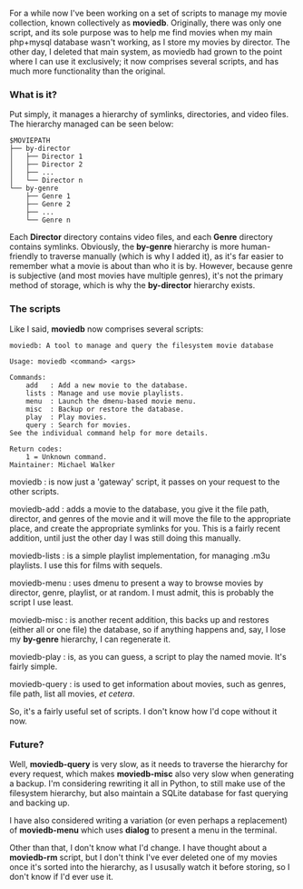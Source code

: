 For a while now I've been working on a set of scripts to manage my movie collection, known collectively as **moviedb**. Originally, there was only one script, and its sole purpose was to help me find movies when my main php+mysql database wasn't working, as I store my movies by director. The other day, I deleted that main system, as moviedb had grown to the point where I can use it exclusively; it now comprises several scripts, and has much more functionality than the original.

### What is it?

Put simply, it manages a hierarchy of symlinks, directories, and video files. The hierarchy managed can be seen below:

    $MOVIEPATH
    ├── by-director
    │   ├── Director 1
    │   ├── Director 2
    │   ├── ...
    │   └── Director n
    └── by-genre
        ├── Genre 1
        ├── Genre 2
        ├── ...
        └── Genre n

Each **Director** directory contains video files, and each **Genre** directory contains symlinks. Obviously, the **by-genre** hierarchy is more human-friendly to traverse manually (which is why I added it), as it's far easier to remember what a movie is about than who it is by. However, because genre is subjective (and most movies have multiple genres), it's not the primary method of storage, which is why the **by-director** hierarchy exists.

### The scripts

Like I said, **moviedb** now comprises several scripts:

    moviedb: A tool to manage and query the filesystem movie database

    Usage: moviedb <command> <args>

    Commands:
        add   : Add a new movie to the database.
        lists : Manage and use movie playlists.
        menu  : Launch the dmenu-based movie menu.
        misc  : Backup or restore the database.
        play  : Play movies.
        query : Search for movies.
    See the individual command help for more details.

    Return codes:
        1 = Unknown command.
    Maintainer: Michael Walker

moviedb
: is now just a 'gateway' script, it passes on your request to the other scripts.

moviedb-add
: adds a movie to the database, you give it the file path, director, and genres of the movie and it will move the file to the appropriate place, and create the appropriate symlinks for you. This is a fairly recent addition, until just the other day I was still doing this manually.

moviedb-lists
: is a simple playlist implementation, for managing .m3u playlists. I use this for films with sequels.

moviedb-menu
: uses dmenu to present a way to browse movies by director, genre, playlist, or at random. I must admit, this is probably the script I use least.

moviedb-misc
: is another recent addition, this backs up and restores (either all or one file) the database, so if anything happens and, say, I lose my **by-genre** hierarchy, I can regenerate it.

moviedb-play
: is, as you can guess, a script to play the named movie. It's fairly simple.

moviedb-query
: is used to get information about movies, such as genres, file path, list all movies, *et cetera*.

So, it's a fairly useful set of scripts. I don't know how I'd cope without it now.

### Future?

Well, **moviedb-query** is very slow, as it needs to traverse the hierarchy for every request, which makes **moviedb-misc** also very slow when generating a backup. I'm considering rewriting it all in Python, to still make use of the filesystem hierarchy, but also maintain a SQLite database for fast querying and backing up.

I have also considered writing a variation (or even perhaps a replacement) of **moviedb-menu** which uses **dialog** to present a menu in the terminal.

Other than that, I don't know what I'd change. I have thought about a **moviedb-rm** script, but I don't think I've ever deleted one of my movies once it's sorted into the hierarchy, as I ususally watch it before storing, so I don't know if I'd ever use it.
